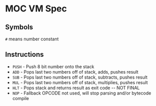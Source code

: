 # MOC VM Spec

## Symbols

`#` means number constant

## Instructions
* `PUSH`    - Push 8 bit number onto the stack
* `ADD`		- Pops last two numbers off of stack, adds, pushes result
* `SUB`		- Pops last two numbers off of stack, subtracts, pushes result
* `MUL`		- Pops last two numbers off of stack, multiplies, pushes result
* `HLT`     - Pops stack and returns result as exit code -- NOT FINAL
* `NOP`     - Fallback OPCODE not used, will stop parsing and/or bytecode compile